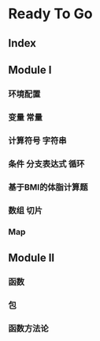 # Ready To Go

## Index


## Module I
### 环境配置

### 变量 常量

### 计算符号 字符串

### 条件 分支表达式 循环

### 基于BMI的体脂计算题

### 数组 切片

### Map

## Module II
### 函数
### 包
### 函数方法论